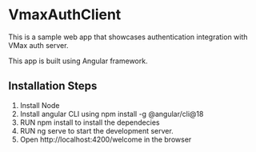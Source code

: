 # VmaxAuthClient

This is a sample web app that showcases authentication integration with VMax auth server.

This app is built using Angular framework.

## Installation Steps

1. Install Node
2. Install angular CLI using npm install -g @angular/cli@18
3. RUN npm install to install the dependecies
4. RUN ng serve to start the development server.
5. Open http://localhost:4200/welcome in the browser


